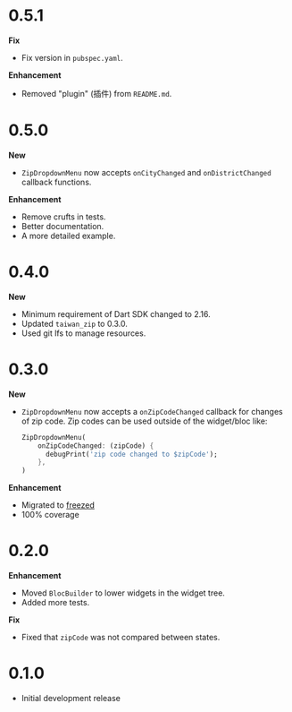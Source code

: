 # 0.5.1

**Fix**

* Fix version in `pubspec.yaml`.

**Enhancement**

* Removed "plugin" (插件) from `README.md`.

# 0.5.0

**New**

* `ZipDropdownMenu` now accepts `onCityChanged` and `onDistrictChanged` callback functions.

**Enhancement**

* Remove crufts in tests.
* Better documentation.
* A more detailed example.

# 0.4.0

**New**

* Minimum requirement of Dart SDK changed to 2.16.
* Updated `taiwan_zip` to 0.3.0.
* Used git lfs to manage resources.

# 0.3.0

**New**

* `ZipDropdownMenu` now accepts a `onZipCodeChanged` callback for changes of zip code. Zip codes can be used outside of the widget/bloc like:
    ```dart
    ZipDropdownMenu(
        onZipCodeChanged: (zipCode) {
          debugPrint('zip code changed to $zipCode');
        },
    )
    ```

**Enhancement**

* Migrated to [freezed](https://pub.dev/packages/freezed)
* 100% coverage

# 0.2.0

**Enhancement**

* Moved `BlocBuilder` to lower widgets in the widget tree.
* Added more tests.

**Fix**

* Fixed that `zipCode` was not compared between states.

# 0.1.0

* Initial development release